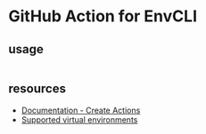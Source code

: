 # GitHub Action for EnvCLI

## usage 

```yaml

```

## resources

- [Documentation - Create Actions](https://help.github.com/en/articles/metadata-syntax-for-github-actions)
- [Supported virtual environments](https://help.github.com/en/articles/virtual-environments-for-github-actions#supported-virtual-environments)
